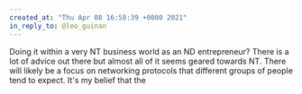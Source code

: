 ```yaml
---
created_at: "Thu Apr 08 16:58:39 +0000 2021"
in_reply_to: @leo_guinan
---
```


Doing it within a very NT business world as an ND entrepreneur? There is a lot of advice out there but almost all of it seems geared towards NT. There will likely be a focus on networking protocols that different groups of people tend to expect. It's my belief that the